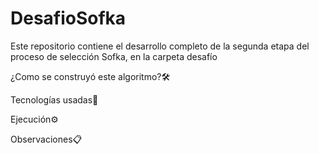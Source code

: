# DesafioSofka

Este repositorio contiene el desarrollo completo de la segunda etapa del proceso de selección Sofka, en la carpeta desafío

¿Como se construyó este algoritmo?🛠️

Tecnologías usadas🚀

Ejecución⚙️

Observaciones📋

